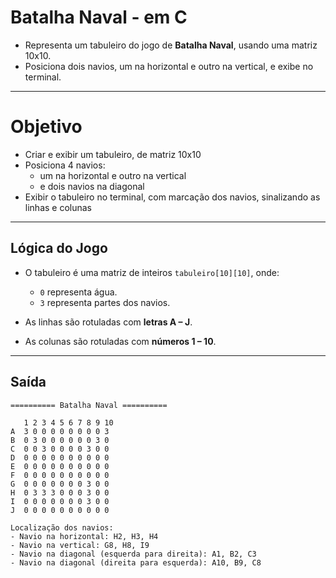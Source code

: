 # Batalha Naval - em C

- Representa um tabuleiro do jogo de **Batalha Naval**, usando uma matriz 10x10.
- Posiciona dois navios, um na horizontal e outro na vertical, e exibe no terminal.

---

# Objetivo
- Criar e exibir um tabuleiro, de matriz 10x10
- Posiciona 4 navios:
    - um na horizontal e outro na vertical
    - e dois navios na diagonal
- Exibir o tabuleiro no terminal, com marcação dos navios, sinalizando as linhas e colunas

---

## Lógica do Jogo

- O tabuleiro é uma matriz de inteiros `tabuleiro[10][10]`, onde:
  - `0` representa água.
  - `3` representa partes dos navios.

- As linhas são rotuladas com **letras A – J**.
- As colunas são rotuladas com **números 1 – 10**.

---

## Saída
```plaintext
========== Batalha Naval ==========

   1 2 3 4 5 6 7 8 9 10 
A  3 0 0 0 0 0 0 0 0 3
B  0 3 0 0 0 0 0 0 3 0 
C  0 0 3 0 0 0 0 3 0 0 
D  0 0 0 0 0 0 0 0 0 0 
E  0 0 0 0 0 0 0 0 0 0 
F  0 0 0 0 0 0 0 0 0 0 
G  0 0 0 0 0 0 0 3 0 0 
H  0 3 3 3 0 0 0 3 0 0 
I  0 0 0 0 0 0 0 3 0 0 
J  0 0 0 0 0 0 0 0 0 0

Localização dos navios:
- Navio na horizontal: H2, H3, H4
- Navio na vertical: G8, H8, I9
- Navio na diagonal (esquerda para direita): A1, B2, C3
- Navio na diagonal (direita para esquerda): A10, B9, C8
```